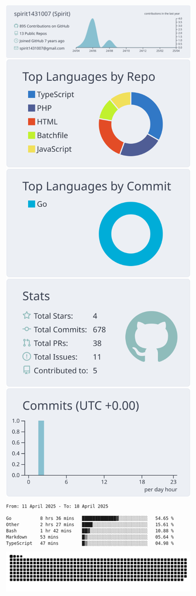 [![](https://raw.githubusercontent.com/spirit1431007/spirit1431007/master/profile-summary-card-output/nord_bright/0-profile-details.svg)](https://git.io/spiritx)
[![](https://raw.githubusercontent.com/spirit1431007/spirit1431007/master/profile-summary-card-output/nord_bright/1-repos-per-language.svg)](https://git.io/spiritx) [![](https://raw.githubusercontent.com/spirit1431007/spirit1431007/master/profile-summary-card-output/nord_bright/2-most-commit-language.svg)](https://git.io/spiritx)
[![](https://raw.githubusercontent.com/spirit1431007/spirit1431007/master/profile-summary-card-output/nord_bright/3-stats.svg)](https://git.io/spiritx) [![](https://raw.githubusercontent.com/spirit1431007/spirit1431007/master/profile-summary-card-output/nord_bright/4-productive-time.svg)](https://git.io/spiritx)

<!--START_SECTION:waka-->

```txt
From: 11 April 2025 - To: 18 April 2025

Go           8 hrs 36 mins   █████████████▓░░░░░░░░░░░   54.65 %
Other        2 hrs 27 mins   ████░░░░░░░░░░░░░░░░░░░░░   15.61 %
Bash         1 hr 42 mins    ██▓░░░░░░░░░░░░░░░░░░░░░░   10.88 %
Markdown     53 mins         █▒░░░░░░░░░░░░░░░░░░░░░░░   05.64 %
TypeScript   47 mins         █▒░░░░░░░░░░░░░░░░░░░░░░░   04.98 %
```

<!--END_SECTION:waka-->

![contribution](https://github.com/spirit1431007/spirit1431007/blob/output/github-contribution-grid-snake.svg)
